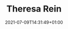 ---
title: "Theresa Rein"
date: 2021-07-09T14:31:49+01:00
weight: 
summary: "Scientist, Outreach & Communications"
role: "science"
profile_image: "/people_photos/theresa_rein.jpg"
website: ""
---
